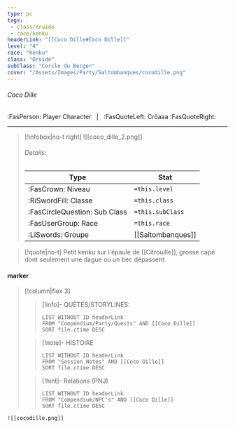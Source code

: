 ```yaml
---
type: pc
tags:
 - class/druide
 - race/kenku
headerLink: "[[Coco Dille#Coco Dille]]"
level: "4"
race: "Kenku"
class: "Druide"
subClass: "Cercle du Berger"
cover: "/Assets/Images/Party/Saltombanques/cocodille.png"
---
```


###### Coco Dille
:FasPerson: Player Character &nbsp; | &nbsp; :FasQuoteLeft: Crôaaa :FasQuoteRight:
___
> [!infobox|no-t right]
> ![[coco_dille_2.png]]
> ###### Details:
> | Type | Stat |
> | ---- | ---- |
> | :FasCrown: Niveau   | `=this.level` |
> | :RiSwordFill: Classe |  `=this.class`|
> | :FasCircleQuestion: Sub Class |  `=this.subClass`|
> |  :FasUserGroup: Race |  `=this.race`|
> |  :LiSwords: Groupe |  [[Saltombanques]] |

> [!quote|no-t]
> Petit kenku sur l'épaule de [[Citrouille]], grosse cape dont seulement une dague ou un bec dépassent.
 
#### marker
> [!column|flex 3]
>> [!info]- QUÊTES/STORYLINES:
>>```dataview
>>LIST WITHOUT ID headerLink
>>FROM "Compendium/Party/Quests" AND [[Coco Dille]]
>>SORT file.ctime DESC
>
>>[!note]- HISTOIRE
>>```dataview
>>LIST WITHOUT ID headerLink
>>FROM "Session Notes" AND [[Coco Dille]]
>>SORT file.ctime DESC
>
>>[!hint]- Relations (PNJ)
>>```dataview
>>LIST WITHOUT ID headerLink
>>FROM "Compendium/NPC's" AND [[Coco Dille]]
>>SORT file.ctime DESC
>>
```image-layout-masonry-3
![[cocodille.png]]

```